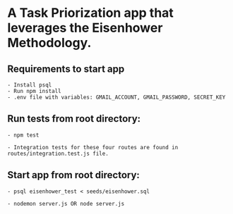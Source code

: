 # A Task Priorization app that leverages the Eisenhower Methodology.

## Requirements to start app

    - Install psql
    - Run npm install
    - .env file with variables: GMAIL_ACCOUNT, GMAIL_PASSWORD, SECRET_KEY

## Run tests from root directory:

    - npm test

    - Integration tests for these four routes are found in routes/integration.test.js file.

## Start app from root directory:

    - psql eisenhower_test < seeds/eisenhower.sql

    - nodemon server.js OR node server.js
